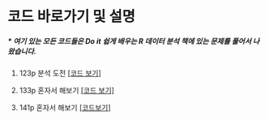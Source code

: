 코드 바로가기 및 설명
==============================

##### \* 여기 있는 모든 코드들은 Do it 쉽게 배우는 R 데이터 분석 책에 있는 문제를 풀어서 나왔습니다.


1. 123p 분석 도전   [[코드 보기]](https://github.com/Mangcho/class_R/blob/master/code/r_homework_123p.R)
2. 133p 혼자서 해보기   [[코드 보기]](https://github.com/Mangcho/class_R/blob/master/code/R_133p.R)

4. 141p 혼자서 해보기 [[코드보기]](https://github.com/Mangcho/class_R/blob/master/code/r_141p.R)
